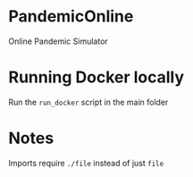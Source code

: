 # PandemicOnline

Online Pandemic Simulator

# Running Docker locally

Run the `run_docker` script in the main folder

# Notes

Imports require `./file` instead of just `file`
